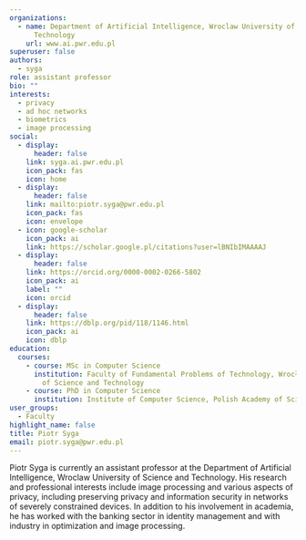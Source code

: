 ```yaml
---
organizations:
  - name: Department of Artificial Intelligence, Wroclaw University of Science and
      Technology
    url: www.ai.pwr.edu.pl
superuser: false
authors:
  - syga
role: assistant professor
bio: ""
interests:
  - privacy
  - ad hoc networks
  - biometrics
  - image processing
social:
  - display:
      header: false
    link: syga.ai.pwr.edu.pl
    icon_pack: fas
    icon: home
  - display:
      header: false
    link: mailto:piotr.syga@pwr.edu.pl
    icon_pack: fas
    icon: envelope
  - icon: google-scholar
    icon_pack: ai
    link: https://scholar.google.pl/citations?user=lBNIbIMAAAAJ
  - display:
      header: false
    link: https://orcid.org/0000-0002-0266-5802
    icon_pack: ai
    label: ""
    icon: orcid
  - display:
      header: false
    link: https://dblp.org/pid/118/1146.html
    icon_pack: ai
    icon: dblp
education:
  courses:
    - course: MSc in Computer Science
      institution: Faculty of Fundamental Problems of Technology, Wrocław University
        of Science and Technology
    - course: PhD in Computer Science
      institution: Institute of Computer Science, Polish Academy of Sciences
user_groups:
  - Faculty
highlight_name: false
title: Piotr Syga
email: piotr.syga@pwr.edu.pl
---
```

Piotr Syga is currently an assistant professor at the Department of Artificial Intelligence, Wroclaw University of Science and Technology. His research and professional interests include image processing and various aspects of privacy, including preserving privacy and information security in networks of severely constrained devices. In addition to his involvement in academia, he has worked with the banking sector in identity management and with industry in optimization and image processing.